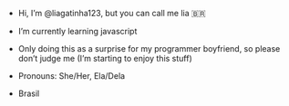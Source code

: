 - Hi, I’m @liagatinha123, but you can call me lia 🇧🇷
- I’m currently learning javascript 
- Only doing this as a surprise for my programmer boyfriend, so please don’t judge me (I’m starting to enjoy this stuff)
- Pronouns: She/Her, Ela/Dela

- Brasil 

<!---
liagatinha123/liagatinha123 is a ✨ special ✨ repository because its `README.md` (this file) appears on your GitHub profile.
You can click the Preview link to take a look at your changes.
--->
